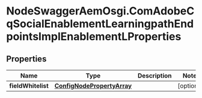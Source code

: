 # NodeSwaggerAemOsgi.ComAdobeCqSocialEnablementLearningpathEndpointsImplEnablementLProperties

## Properties

Name | Type | Description | Notes
------------ | ------------- | ------------- | -------------
**fieldWhitelist** | [**ConfigNodePropertyArray**](ConfigNodePropertyArray.md) |  | [optional] 


